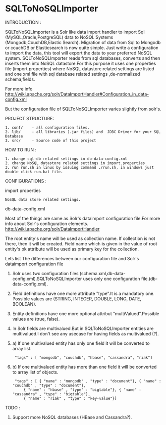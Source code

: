 SQLToNoSQLImporter
==================


INTRODUCTION : 

SQLToNoSQLImporter is a Solr like data import handler to import Sql (MySQL,Oracle,PostgreSQL) data to NoSQL Systems (Mongodb,CouchDB,Elastic Search). Migration of data from Sql to Mongodb or couchDB or Elasticsearch is now quite simple. Just write a configuration to import the data, this tool will export the data to your preferred NoSQL system. SQLToNoSQLImporter reads from sql databases, converts and then inserts them into NoSQL datastore.For this purpose it uses one properties file (import.properties) where NoSQL datastore related settings are listed and one xml file with sql database related settings ,de-normalized schema,fields.

For more info http://wiki.apache.org/solr/DataImportHandler#Configuration_in_data-config.xml

But the configuration file of SQLToNoSQLImporter varies slightly from solr's.


PROJECT STRUCTURE:

	1. conf/ 	- all configuration files.
	2. lib/		- all libraries (.jar files) and  JDBC Driver for your SQL Database
	3. src/		- Source code of this project


HOW TO RUN :

	1. change sql-db related settings in db-data-config.xml
	2. change NoSQL datastore related settings in import.properties
	3. run run.sh in linux by issuing command ./run.sh, in windows just double click run.bat file.
	
CONFIGURATIONS :
	
   import.properties
		
	NoSQL data store related settings.
	
   db-data-config.xml

Most of the things are same as Solr's dataimport configuration file.For more info about Solr's configuration elements. http://wiki.apache.org/solr/DataImportHandler

The root entity's name will be used as collection name. If collection is not there, then it will be created. Field name which is given in the value of root entity's pk attribute will be used as primary key for the collection.

Lets list The differences between our configuration file and Solr's dataimport configuration file
	
1. Solr uses two configuration files (schema.xml,db-data-config.xml).SQLToNoSQLImporter uses only one configuration file.(db-data-config.xml).
	
2. Field definitions have one more attribute "type".It is a mandatory one. Possible values are (STRING, INTEGER, DOUBLE, LONG, DATE, BOOLEAN).
	
3. Entity definitions have one more optional attribut "multiValued".Possible values are (true, false).
	
4. In Solr fields are multivalued.But in SQLToNoSQLImporter entities are multivalued.I don't see any usecase for having fields as multivalued (?).

5. a) If one multivalued entity has only one field it will be converted to array list.
		
		"tags" : [ "mongodb", "couchdb", "hbase", "cassandra", "riak"]
5. b) If one multivalued entity has more than one field it will be converted to array list of objects.

		"tags" : [ { "name" : "mongodb" , "type" : "document"}, { "name" : "couchdb" , "type" : "document"},
			{ "name" : "hbase" , "type" : "bigtable"}, { "name" : "cassandra" , "type" : "bigtable"}, 
			{ "name" : "riak" , "type" : "key-value"}]

TODO :

1. Support more NoSQL databases (HBase and Cassandra?).


